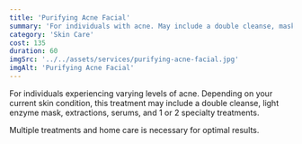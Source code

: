 ```yaml
---
title: 'Purifying Acne Facial'
summary: 'For individuals with acne. May include a double cleanse, mask, extractions, serums, or specialty treatments.'
category: 'Skin Care'
cost: 135
duration: 60
imgSrc: '../../assets/services/purifying-acne-facial.jpg'
imgAlt: 'Purifying Acne Facial'
---
```


For individuals experiencing varying levels of acne.
Depending on your current skin condition, this treatment may include a double cleanse, light enzyme mask, extractions, serums, and 1 or 2 specialty treatments.

Multiple treatments and home care is necessary for optimal results.
